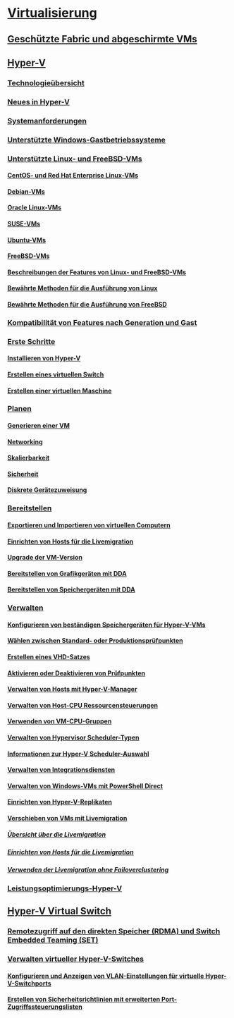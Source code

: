 # [Virtualisierung](virtualization.md)

## [Geschützte Fabric und abgeschirmte VMs](../security/guarded-fabric-shielded-vm/guarded-fabric-and-shielded-vms-top-node.md)

## [Hyper-V](hyper-v/Hyper-V-on-Windows-Server.md)
### [Technologieübersicht](hyper-v/Hyper-V-Technology-Overview.md)
### [Neues in Hyper-V](hyper-v/What-s-new-in-Hyper-V-on-Windows.md)
### [Systemanforderungen](hyper-v/System-requirements-for-Hyper-V-on-Windows.md)
### [Unterstützte Windows-Gastbetriebssysteme](hyper-v/Supported-Windows-guest-operating-systems-for-Hyper-V-on-Windows.md)
### [Unterstützte Linux- und FreeBSD-VMs](hyper-v/Supported-Linux-and-FreeBSD-virtual-machines-for-Hyper-V-on-Windows.md)
#### [CentOS- und Red Hat Enterprise Linux-VMs](hyper-v/Supported-CentOS-and-Red-Hat-Enterprise-Linux-virtual-machines-on-Hyper-V.md)
#### [Debian-VMs](hyper-v/Supported-Debian-virtual-machines-on-Hyper-V.md)
#### [Oracle Linux-VMs](hyper-v/Supported-Oracle-Linux-virtual-machines-on-Hyper-V.md)
#### [SUSE-VMs](hyper-v/Supported-SUSE-virtual-machines-on-Hyper-V.md)
#### [Ubuntu-VMs](hyper-v/Supported-Ubuntu-virtual-machines-on-Hyper-V.md)
#### [FreeBSD-VMs](hyper-v/Supported-FreeBSD-virtual-machines-on-Hyper-V.md)
#### [Beschreibungen der Features von Linux- und FreeBSD-VMs](hyper-v/Feature-Descriptions-for-Linux-and-FreeBSD-virtual-machines-on-Hyper-V.md)
#### [Bewährte Methoden für die Ausführung von Linux](hyper-v/Best-Practices-for-running-Linux-on-Hyper-V.md)
#### [Bewährte Methoden für die Ausführung von FreeBSD](hyper-v/Best-practices-for-running-FreeBSD-on-Hyper-V.md)
### [Kompatibilität von Features nach Generation und Gast](hyper-v/Hyper-V-feature-compatibility-by-generation-and-guest.md)
### [Erste Schritte](hyper-v/get-started/Get-started-with-Hyper-V-on-Windows.md)
#### [Installieren von Hyper-V](hyper-v/get-started/Install-the-Hyper-V-role-on-Windows-Server.md)
#### [Erstellen eines virtuellen Switch](hyper-v/get-started/create-a-virtual-switch-for-Hyper-V-virtual-machines.md)
#### [Erstellen einer virtuellen Maschine](hyper-v/get-started/create-a-virtual-machine-in-Hyper-V.md)
### [Planen](hyper-v/plan/Plan-Hyper-V-on-Windows-Server.md)
#### [Generieren einer VM](hyper-v/plan/Should-I-create-a-generation-1-or-2-virtual-machine-in-Hyper-V.md)
#### [Networking](hyper-v/plan/plan-hyper-v-networking-in-windows-server.md)
#### [Skalierbarkeit](hyper-v/plan/plan-hyper-v-scalability-in-windows-server.md)
#### [Sicherheit](hyper-v/plan/plan-hyper-v-security-in-windows-server.md)
#### [Diskrete Gerätezuweisung](hyper-v/plan/plan-for-deploying-devices-using-discrete-device-assignment.md)
### [Bereitstellen](hyper-v/deploy/Deploy-Hyper-V-on-Windows-Server.md)
#### [Exportieren und Importieren von virtuellen Computern](hyper-v/deploy/Export-and-import-virtual-machines.md)
#### [Einrichten von Hosts für die Livemigration](hyper-v/deploy/Set-up-hosts-for-live-migration-without-Failover-Clustering.md)
#### [Upgrade der VM-Version](hyper-v/deploy/Upgrade-virtual-machine-version-in-Hyper-V-on-Windows-or-Windows-Server.md)
#### [Bereitstellen von Grafikgeräten mit DDA](hyper-v/deploy/deploying-graphics-devices-using-dda.md)
#### [Bereitstellen von Speichergeräten mit DDA](hyper-v/deploy/deploying-storage-devices-using-dda.md)
### [Verwalten](hyper-v/manage/Manage-Hyper-V-on-Windows-Server.md)
#### [Konfigurieren von beständigen Speichergeräten für Hyper-V-VMs](hyper-v/manage/persistent-memory-cmdlets.md)
#### [Wählen zwischen Standard- oder Produktionsprüfpunkten](hyper-v/manage/Choose-between-standard-or-production-checkpoints-in-Hyper-V.md)
#### [Erstellen eines VHD-Satzes](hyper-v/manage/Create-VHDSet-file.md)
#### [Aktivieren oder Deaktivieren von Prüfpunkten](hyper-v/manage/Enable-or-disable-checkpoints-in-Hyper-V.md)
#### [Verwalten von Hosts mit Hyper-V-Manager](hyper-v/manage/Remotely-manage-Hyper-V-hosts.md)
#### [Verwalten von Host-CPU Ressourcensteuerungen](hyper-v/manage/manage-hyper-v-minroot-2016.md)
#### [Verwenden von VM-CPU-Gruppen](hyper-v/manage/manage-hyper-v-cpugroups.md)
#### [Verwalten von Hypervisor Scheduler-Typen](hyper-v/manage/manage-hyper-v-scheduler-types.md)
#### [Informationen zur Hyper-V Scheduler-Auswahl](hyper-v/manage/about-hyper-v-scheduler-type-selection.md)
#### [Verwalten von Integrationsdiensten](hyper-v/manage/Manage-Hyper-V-integration-services.md)
#### [Verwalten von Windows-VMs mit PowerShell Direct](hyper-v/manage/Manage-Windows-virtual-machines-with-powershell-direct.md)
#### [Einrichten von Hyper-V-Replikaten](hyper-v/manage/Set-up-Hyper-V-Replica.md) 
#### [Verschieben von VMs mit Livemigration](hyper-v/manage/Live-migration-overview.md) 
##### [Übersicht über die Livemigration](hyper-v/manage/Live-migration-overview.md) 
##### [Einrichten von Hosts für die Livemigration](hyper-v/deploy/Set-up-hosts-for-live-migration-without-Failover-Clustering.md) 
##### [Verwenden der Livemigration ohne Failoverclustering](hyper-v/manage/Use-live-migration-without-Failover-Clustering-to-move-a-virtual-machine.md) 
### [Leistungsoptimierungs-Hyper-V](../administration/performance-tuning/role/hyper-v-server/index.md)
## [Hyper-V Virtual Switch](hyper-v-virtual-switch/Hyper-V-Virtual-Switch.md)
### [Remotezugriff auf den direkten Speicher (RDMA) und Switch Embedded Teaming (SET)](hyper-v-virtual-switch/rdMA-and-Switch-Embedded-Teaming.md)
### [Verwalten virtueller Hyper-V-Switches](hyper-v-virtual-switch/Manage-Hyper-V-Virtual-Switch.md)
#### [Konfigurieren und Anzeigen von VLAN-Einstellungen für virtuelle Hyper-V-Switchports](hyper-v-virtual-switch/Configure-and-View-VLAN-Settings-on-Hyper-V-Virtual-Switch-Ports.md)
#### [Erstellen von Sicherheitsrichtlinien mit erweiterten Port-Zugriffssteuerungslisten](hyper-v-virtual-switch/create-Security-Policies-with-extended-Port-Access-Control-lists.md)

